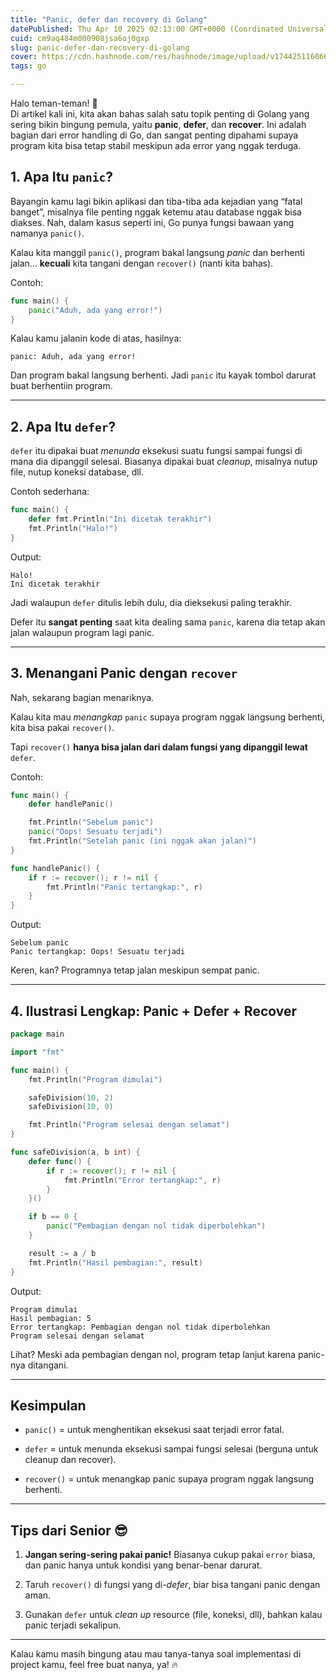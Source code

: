 ```yaml
---
title: "Panic, defer dan recovery di Golang"
datePublished: Thu Apr 10 2025 02:13:00 GMT+0000 (Coordinated Universal Time)
cuid: cm9aq484m000908jsa6oj0gxp
slug: panic-defer-dan-recovery-di-golang
cover: https://cdn.hashnode.com/res/hashnode/image/upload/v1744251160661/e18a02d5-4d73-4a6e-8710-a47e14ad1e93.png
tags: go

---
```


Halo teman-teman! 👋  
Di artikel kali ini, kita akan bahas salah satu topik penting di Golang yang sering bikin bingung pemula, yaitu **panic**, **defer**, dan **recover**. Ini adalah bagian dari error handling di Go, dan sangat penting dipahami supaya program kita bisa tetap stabil meskipun ada error yang nggak terduga.

## 1\. Apa Itu `panic`?

Bayangin kamu lagi bikin aplikasi dan tiba-tiba ada kejadian yang “fatal banget”, misalnya file penting nggak ketemu atau database nggak bisa diakses. Nah, dalam kasus seperti ini, Go punya fungsi bawaan yang namanya `panic()`.

Kalau kita manggil `panic()`, program bakal langsung *panic* dan berhenti jalan... **kecuali** kita tangani dengan `recover()` (nanti kita bahas).

Contoh:

```go
func main() {
    panic("Aduh, ada yang error!")
}
```

Kalau kamu jalanin kode di atas, hasilnya:

```plaintext
panic: Aduh, ada yang error!
```

Dan program bakal langsung berhenti. Jadi `panic` itu kayak tombol darurat buat berhentiin program.

---

## 2\. Apa Itu `defer`?

`defer` itu dipakai buat *menunda* eksekusi suatu fungsi sampai fungsi di mana dia dipanggil selesai. Biasanya dipakai buat *cleanup*, misalnya nutup file, nutup koneksi database, dll.

Contoh sederhana:

```go
func main() {
    defer fmt.Println("Ini dicetak terakhir")
    fmt.Println("Halo!")
}
```

Output:

```plaintext
Halo!
Ini dicetak terakhir
```

Jadi walaupun `defer` ditulis lebih dulu, dia dieksekusi paling terakhir.

Defer itu **sangat penting** saat kita dealing sama `panic`, karena dia tetap akan jalan walaupun program lagi panic.

---

## 3\. Menangani Panic dengan `recover`

Nah, sekarang bagian menariknya.

Kalau kita mau *menangkap* `panic` supaya program nggak langsung berhenti, kita bisa pakai `recover()`.

Tapi `recover()` **hanya bisa jalan dari dalam fungsi yang dipanggil lewat** `defer`.

Contoh:

```go
func main() {
    defer handlePanic()

    fmt.Println("Sebelum panic")
    panic("Oops! Sesuatu terjadi")
    fmt.Println("Setelah panic (ini nggak akan jalan)")
}

func handlePanic() {
    if r := recover(); r != nil {
        fmt.Println("Panic tertangkap:", r)
    }
}
```

Output:

```plaintext
Sebelum panic
Panic tertangkap: Oops! Sesuatu terjadi
```

Keren, kan? Programnya tetap jalan meskipun sempat panic.

---

## 4\. Ilustrasi Lengkap: Panic + Defer + Recover

```go
package main

import "fmt"

func main() {
    fmt.Println("Program dimulai")

    safeDivision(10, 2)
    safeDivision(10, 0)

    fmt.Println("Program selesai dengan selamat")
}

func safeDivision(a, b int) {
    defer func() {
        if r := recover(); r != nil {
            fmt.Println("Error tertangkap:", r)
        }
    }()

    if b == 0 {
        panic("Pembagian dengan nol tidak diperbolehkan")
    }

    result := a / b
    fmt.Println("Hasil pembagian:", result)
}
```

Output:

```plaintext
Program dimulai
Hasil pembagian: 5
Error tertangkap: Pembagian dengan nol tidak diperbolehkan
Program selesai dengan selamat
```

Lihat? Meski ada pembagian dengan nol, program tetap lanjut karena panic-nya ditangani.

---

## Kesimpulan

* `panic()` = untuk menghentikan eksekusi saat terjadi error fatal.
    
* `defer` = untuk menunda eksekusi sampai fungsi selesai (berguna untuk cleanup dan recover).
    
* `recover()` = untuk menangkap panic supaya program nggak langsung berhenti.
    

---

## Tips dari Senior 😎

1. **Jangan sering-sering pakai panic!** Biasanya cukup pakai `error` biasa, dan panic hanya untuk kondisi yang benar-benar darurat.
    
2. Taruh `recover()` di fungsi yang di-*defer*, biar bisa tangani panic dengan aman.
    
3. Gunakan `defer` untuk *clean up* resource (file, koneksi, dll), bahkan kalau panic terjadi sekalipun.
    

---

Kalau kamu masih bingung atau mau tanya-tanya soal implementasi di project kamu, feel free buat nanya, ya! 🔥